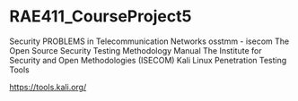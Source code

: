 # RAE411_CourseProject5

Security PROBLEMS in Telecommunication Networks
osstmm - isecom
The Open Source Security Testing Methodology Manual 
The Institute for Security and Open Methodologies (ISECOM)
Kali Linux Penetration Testing Tools

https://tools.kali.org/
